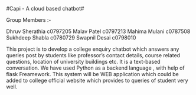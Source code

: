 #Capi - A cloud based chatbot#

Group Members :-

Dhruv Sherathia c0797205
Malav Patel c0797213
Mahima Mulani c0787508
Sukhdeep Shabla c0780729
Swapnil Desai c0798010


This project is to develop a college enquiry chatbot which answers any queries post by students like professor’s contact details, course related questions, location of university buildings etc.
It is a text-based conversation.
We have used Python as a backend language , with help of flask Freamework.
This system will be WEB application which could be added to college official website which provides to queries of student very well.
